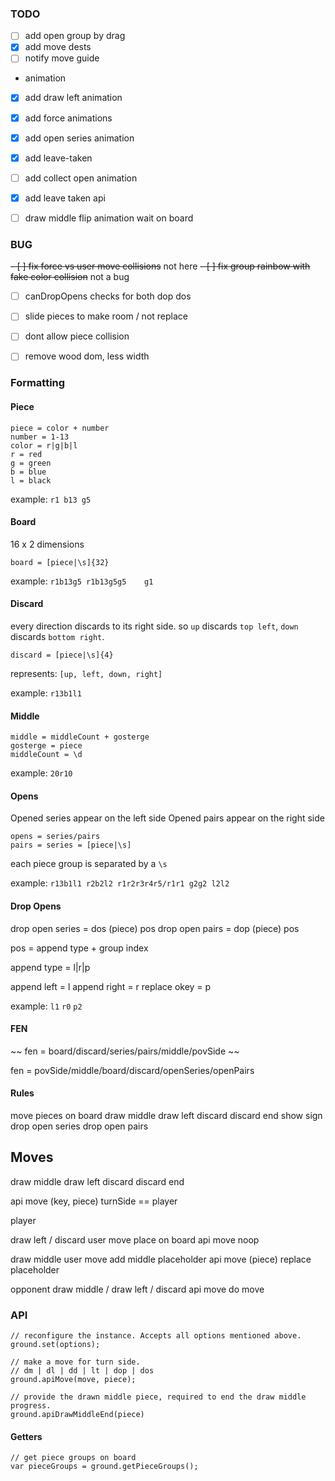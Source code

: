 ### TODO

- [ ] add open group by drag
- [x] add move dests
- [ ] notify move guide

* animation
- [x] add draw left animation
- [x] add force animations
- [x] add open series animation
- [x] add leave-taken
- [ ] add collect open animation

- [x] add leave taken api
- [ ] draw middle flip animation wait on board

### BUG

~~- [ ] fix force vs user move collisions~~ not here
~~- [ ] fix group rainbow with fake color collision~~ not a bug
- [ ] canDropOpens checks for both dop dos
- [ ] slide pieces to make room / not replace
- [ ] dont allow piece collision 
- [ ] remove wood dom, less width



### Formatting

#### Piece

```
piece = color + number
number = 1-13
color = r|g|b|l
r = red
g = green
b = blue
l = black
```

example: `r1 b13 g5`

#### Board

16 x 2 dimensions

```
board = [piece|\s]{32}
```

example: `r1b13g5 r1b13g5g5    g1`

#### Discard

every direction discards to its right side.
so `up` discards `top left`, `down` discards `bottom right`.

```
discard = [piece|\s]{4}
```

represents: `[up, left, down, right]`

example: `r13b1l1 `

#### Middle

```
middle = middleCount + gosterge
gosterge = piece
middleCount = \d
```

example: `20r10`

#### Opens

Opened series appear on the left side
Opened pairs appear on the right side

```
opens = series/pairs
pairs = series = [piece|\s]
```

each piece group is separated by a `\s`

example: `r13b1l1 r2b2l2 r1r2r3r4r5/r1r1 g2g2 l2l2`


#### Drop Opens

drop open series = dos (piece) pos
drop open pairs = dop (piece) pos

pos = append type + group index

append type = l|r|p

append left = l
append right = r
replace okey = p

example: `l1` `r0` `p2`

#### FEN

~~ fen = board/discard/series/pairs/middle/povSide ~~

fen = povSide/middle/board/discard/openSeries/openPairs


#### Rules

move pieces on board
draw middle
draw left
discard
discard end
show sign
drop open series
drop open pairs

## Moves

draw middle
draw left
discard
discard end

api move (key, piece)
  turnSide == player

player

draw left / discard
  user move place on board
  api move noop

draw middle
  user move add middle placeholder
  api move (piece) replace placeholder

opponent
  draw middle / draw left / discard
    api move do move


### API

    // reconfigure the instance. Accepts all options mentioned above.
    ground.set(options);

    // make a move for turn side.
    // dm | dl | dd | lt | dop | dos
    ground.apiMove(move, piece);

    // provide the drawn middle piece, required to end the draw middle progress.
    ground.apiDrawMiddleEnd(piece)


#### Getters

    // get piece groups on board
    var pieceGroups = ground.getPieceGroups();
